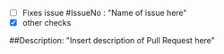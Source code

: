 - [ ] Fixes issue #IssueNo : "Name of issue here"
- [x] other checks

##Description:
"Insert description of Pull Request here"